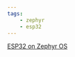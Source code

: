 ```yaml
---
tags:
    - zephyr
    - esp32
---
```


[ESP32 on Zephyr OS](https://youtu.be/Z_7y_4O7yTw?list=PLEQVp_6G_y4iFfemAbFsKw6tsGABarTwp)